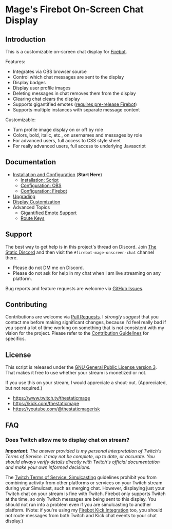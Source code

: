 # Mage's Firebot On-Screen Chat Display

## Introduction

This is a customizable on-screen chat display for [Firebot](https://firebot.app).

Features:

- Integrates via OBS browser source
- Control which chat messages are sent to the display
- Display badges
- Display user profile images
- Deleting messages in chat removes them from the display
- Clearing chat clears the display
- Supports gigantified emotes ([requires pre-release Firebot](/doc/gigantified-emotes.md))
- Supports multiple instances with separate message content

Customizable:

- Turn profile image display on or off by role
- Colors, bold, italic, etc., on usernames and messages by role
- For advanced users, full access to CSS style sheet
- For really advanced users, full access to underlying Javascript

## Documentation

- [Installation and Configuration](/doc/installation.md) (**Start Here**)
  - [Installation: Script](/doc/installation.md#installation-script)
  - [Configuration: OBS](/doc/installation.md#configuration-obs)
  - [Configuration: Firebot](/doc/installation.md#configuration-firebot)
- [Upgrading](/doc/upgrading.md)
- [Display Customization](/doc/display-customization.md)
- Advanced Topics
  - [Gigantified Emote Support](/doc/gigantified-emotes.md)
  - [Route Keys](/doc/route-keys.md)

## Support

The best way to get help is in this project's thread on Discord. Join [The Static Discord](https://discord.gg/EJ6EvS2qJb) and then visit the `#firebot-mage-onscreen-chat` channel there.

- Please do not DM me on Discord.
- Please do not ask for help in my chat when I am live streaming on any platform.

Bug reports and feature requests are welcome via [GitHub Issues](https://github.com/TheStaticMage/firebot-mage-onscreen-chat/issues).

## Contributing

Contributions are welcome via [Pull Requests](https://github.com/TheStaticMage/firebot-mage-onscreen-chat/pulls). I _strongly suggest_ that you contact me before making significant changes, because I'd feel really bad if you spent a lot of time working on something that is not consistent with my vision for the project. Please refer to the [Contribution Guidelines](/.github/contributing.md) for specifics.

## License

This script is released under the [GNU General Public License version 3](/LICENSE). That makes it free to use whether your stream is monetized or not.

If you use this on your stream, I would appreciate a shout-out. (Appreciated, but not required.)

- <https://www.twitch.tv/thestaticmage>
- <https://kick.com/thestaticmage>
- <https://youtube.com/@thestaticmagerisk>

## FAQ

### Does Twitch allow me to display chat on stream?

_**Important**: The answer provided is my personal interpretation of Twitch's Terms of Service. It may not be complete, up to date, or accurate. You should always verify details directly with Twitch's official documentation and make your own informed decisions._

The [Twitch Terms of Service: Simulcasting](https://legal.twitch.com/legal/terms-of-service/#11-simulcasting) guidelines prohibit you from combining activity from other platforms or services on your Twitch stream during your Simulcast, such as merging chat. However, displaying just your Twitch chat on your stream is fine with Twitch. Firebot only supports Twitch at ths time, so only Twitch messages are being sent to this display. You should not run into a problem even if you are simulcasting to another platform. (Note: if you're using my [Firebot Kick Integration](https://github.com/TheStaticMage/firebot-mage-kick-integration) too, you should not route messages from both Twitch and Kick chat events to your chat display.)
